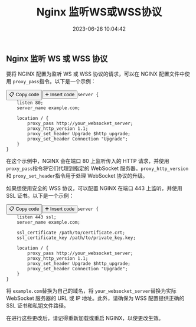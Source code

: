 ﻿---
title: Nginx 监听WS或WSS协议
date: 2023-06-26 10:04:42
categories:
  - 后端
tags:
  - Nginx
---

## Nginx 监听 WS 或 WSS 协议

要将 NGINX 配置为监听 WS 或 WSS 协议的请求，可以在 NGINX 配置文件中使用 `proxy_pass`指令。以下是一个示例：

<pre class="nginx language-nginx"><button class="copy-button">📋 Copy code</button><button class="insert-code-button">➕ Insert code</button><code class="hljs nginx language-nginx" id="M1wx2Tji8VOEex4vNJSyRp4MbBQeWGrs">server {
    listen 80;
    server_name example.com;

    location / {
        proxy_pass http://your_websocket_server;
        proxy_http_version 1.1;
        proxy_set_header Upgrade $http_upgrade;
        proxy_set_header Connection "Upgrade";
    }
}
</code></pre>

在这个示例中，NGINX 会在端口 80 上监听传入的 HTTP 请求，并使用 `proxy_pass`指令将它们代理到指定的 WebSocket 服务器。`proxy_http_version`和 `proxy_set_header`指令用于处理 WebSocket 协议的升级。

如果想使用安全的 WSS 协议，可以配置 NGINX 在端口 443 上监听，并使用 SSL 证书。以下是一个示例：

<pre class="nginx language-nginx"><button class="copy-button">📋 Copy code</button><button class="insert-code-button">➕ Insert code</button><code class="hljs nginx language-nginx" id="c9fzZFucfx9cGfsgEqZlfoNkeYsyCqzK">server {
    listen 443 ssl;
    server_name example.com;

    ssl_certificate /path/to/certificate.crt;
    ssl_certificate_key /path/to/private_key.key;

    location / {
        proxy_pass http://your_websocket_server;
        proxy_http_version 1.1;
        proxy_set_header Upgrade $http_upgrade;
        proxy_set_header Connection "Upgrade";
    }
}
</code></pre>

将 `example.com`替换为自己的域名，将 `your_websocket_server`替换为实际 WebSocket 服务器的 URL 或 IP 地址。此外，请确保为 WSS 配置提供正确的 SSL 证书和私钥文件路径。

在进行这些更改后，请记得重新加载或重启 NGINX，以使更改生效。
